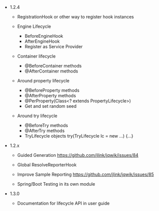 - 1.2.4

    - RegistrationHook or other way to register hook instances

    - Engine Lifecycle
        - BeforeEngineHook
        - AfterEngineHook
        - Register as Service Provider

    - Container lifecycle
        - @BeforeContainer methods
        - @AfterContainer methods

    - Around property lifecycle
        - @BeforeProperty methods
        - @AfterProperty methods
        - @PerProperty(Class<? extends PropertyLifecycle>)
        - Get and set random seed

    - Around try lifecycle
        - @BeforeTry methods
        - @AfterTry methods
        - TryLifecycle objects
            try(TryLifecycle lc = new ...) {...}


- 1.2.x
  
    - Guided Generation
      https://github.com/jlink/jqwik/issues/84
      
    - Global ResolveReporterHook

    - Improve Sample Reporting
      https://github.com/jlink/jqwik/issues/85

    - Spring/Boot Testing in its own module
    
    
- 1.3.0

    - Documentation for lifecycle API in user guide
